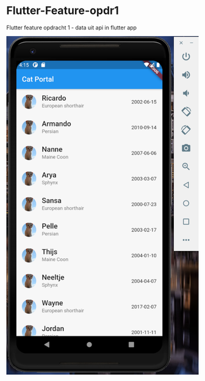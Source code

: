 # Flutter-Feature-opdr1

Flutter feature opdracht 1 - data uit api in flutter app

![alt text](https://github.com/PokeBowlPoint/Flutter-Feature-opdr1/blob/main/Schermafbeelding%202020-11-08%20om%2016.15.41.png)
